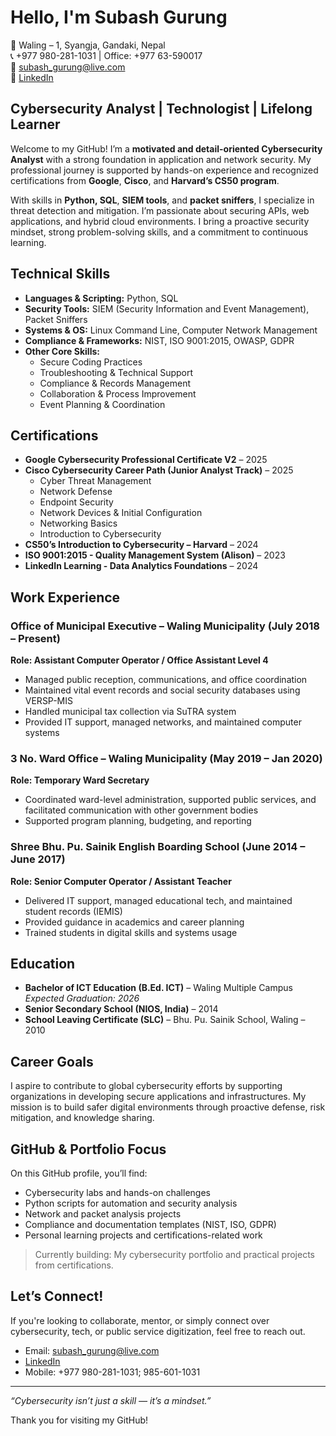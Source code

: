 # Hello, I'm Subash Gurung
📍 Waling – 1, Syangja, Gandaki, Nepal  
📞 +977 980-281-1031 | Office: +977 63-590017  
📧 subash_gurung@live.com  
🔗 [LinkedIn](https://www.linkedin.com/in/subash1031/)  

## Cybersecurity Analyst | Technologist | Lifelong Learner
Welcome to my GitHub! I’m a **motivated and detail-oriented Cybersecurity Analyst** with a strong foundation in application and network security. My professional journey is supported by hands-on experience and recognized certifications from **Google**, **Cisco**, and **Harvard’s CS50 program**.

With skills in **Python, SQL**, **SIEM tools**, and **packet sniffers**, I specialize in threat detection and mitigation. I’m passionate about securing APIs, web applications, and hybrid cloud environments. I bring a proactive security mindset, strong problem-solving skills, and a commitment to continuous learning.

## Technical Skills
- **Languages & Scripting:** Python, SQL  
- **Security Tools:** SIEM (Security Information and Event Management), Packet Sniffers  
- **Systems & OS:** Linux Command Line, Computer Network Management  
- **Compliance & Frameworks:** NIST, ISO 9001:2015, OWASP, GDPR  
- **Other Core Skills:**  
  - Secure Coding Practices  
  - Troubleshooting & Technical Support  
  - Compliance & Records Management  
  - Collaboration & Process Improvement  
  - Event Planning & Coordination  

## Certifications
- **Google Cybersecurity Professional Certificate V2** – 2025  
- **Cisco Cybersecurity Career Path (Junior Analyst Track)** – 2025  
  - Cyber Threat Management  
  - Network Defense  
  - Endpoint Security  
  - Network Devices & Initial Configuration  
  - Networking Basics  
  - Introduction to Cybersecurity  
- **CS50’s Introduction to Cybersecurity – Harvard** – 2024  
- **ISO 9001:2015 - Quality Management System (Alison)** – 2023  
- **LinkedIn Learning - Data Analytics Foundations** – 2024  

## Work Experience
### Office of Municipal Executive – Waling Municipality (July 2018 – Present)  
**Role: Assistant Computer Operator / Office Assistant Level 4**  
- Managed public reception, communications, and office coordination  
- Maintained vital event records and social security databases using VERSP-MIS  
- Handled municipal tax collection via SuTRA system  
- Provided IT support, managed networks, and maintained computer systems  

### 3 No. Ward Office – Waling Municipality (May 2019 – Jan 2020)  
**Role: Temporary Ward Secretary**  
- Coordinated ward-level administration, supported public services, and facilitated communication with other government bodies  
- Supported program planning, budgeting, and reporting  

### Shree Bhu. Pu. Sainik English Boarding School (June 2014 – June 2017)  
**Role: Senior Computer Operator / Assistant Teacher**  
- Delivered IT support, managed educational tech, and maintained student records (IEMIS)  
- Provided guidance in academics and career planning  
- Trained students in digital skills and systems usage  

## Education
- **Bachelor of ICT Education (B.Ed. ICT)** – Waling Multiple Campus  
  _Expected Graduation: 2026_  
- **Senior Secondary School (NIOS, India)** – 2014  
- **School Leaving Certificate (SLC)** – Bhu. Pu. Sainik School, Waling – 2010  

## Career Goals
I aspire to contribute to global cybersecurity efforts by supporting organizations in developing secure applications and infrastructures. My mission is to build safer digital environments through proactive defense, risk mitigation, and knowledge sharing.

## GitHub & Portfolio Focus
On this GitHub profile, you’ll find:
- Cybersecurity labs and hands-on challenges  
- Python scripts for automation and security analysis  
- Network and packet analysis projects  
- Compliance and documentation templates (NIST, ISO, GDPR)  
- Personal learning projects and certifications-related work

> Currently building: My cybersecurity portfolio and practical projects from certifications.

## Let’s Connect!
If you're looking to collaborate, mentor, or simply connect over cybersecurity, tech, or public service digitization, feel free to reach out.
- Email: subash_gurung@live.com  
- [LinkedIn](https://www.linkedin.com/in/subash1031/)  
- Mobile: +977 980-281-1031; 985-601-1031

---

_“Cybersecurity isn’t just a skill — it’s a mindset.”_

Thank you for visiting my GitHub!

